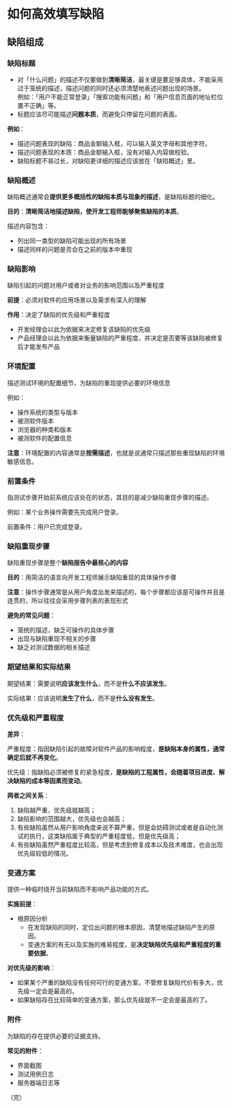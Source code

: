 # 如何高效填写缺陷

## 缺陷组成

### 缺陷标题

+ 对「什么问题」的描述不仅要做到**清晰简洁**，最关键是要足够具体，不能采用过于笼统的描述，描述问题的同时还必须清楚地表述问题出现的场景。  
  例如：「用户不能正常登录」「搜索功能有问题」和「用户信息页面的地址栏位置不正确」等。
+ 标题应该尽可能描述**问题本质**，而避免只停留在问题的表面。

**例如**：
+ 描述问题表现的缺陷：商品金额输入框，可以输入英文字母和其他字符。
+ 描述问题表现的本质：商品金额输入框，没有对输入内容做校验。
+ 缺陷标题不易过长，对缺陷更详细的描述应该放在「缺陷概述」里。

### 缺陷概述

缺陷概述通常会**提供更多概括性的缺陷本质与现象的描述**，是缺陷标题的细化。

**目的**：**清晰简洁地描述缺陷，使开发工程师能够聚焦缺陷的本质**。

描述内容包含：

+ 列出同一类型的缺陷可能出现的所有场景
+ 描述同样的问题是否会在之前的版本中重现

### 缺陷影响

缺陷引起的问题对用户或者对业务的影响范围以及严重程度 

**前提**：必须对软件的应用场景以及需求有深入的理解

**作用**：决定了缺陷的优先级和严重程度

+  开发经理会以此为依据来决定修复该缺陷的优先级 
+  产品经理会以此为依据来衡量缺陷的严重程度，并决定是否要等该缺陷被修复后才能发布产品 

### 环境配置

描述测试环境的配置细节，为缺陷的重现提供必要的环境信息

例如：

+ 操作系统的类型与版本 
+ 被测软件版本 
+ 浏览器的种类和版本 
+ 被测软件的配置信息 

**注意**：环境配置的内容通常是**按需描述**，也就是说通常只描述那些重现缺陷的环境敏感信息。

### 前置条件

指测试步骤开始前系统应该处在的状态，其目的是减少缺陷重现步骤的描述。

例如：某个业务操作需要先完成用户登录。

前置条件：用户已完成登录。

### 缺陷重现步骤

缺陷重现步骤是整个**缺陷报告中最核心的内容**

**目的**：用简洁的语言向开发工程师展示缺陷重现的具体操作步骤

**注意**：操作步骤通常是从用户角度出发来描述的，每个步骤都应该是可操作并且是连贯的，所以往往会采用步骤列表的表现形式

**避免的常见问题**：

+ 笼统的描述，缺乏可操作的具体步骤
+ 出现与缺陷重现不相关的步骤
+ 缺乏对测试数据的相关描述

### 期望结果和实际结果

期望结果：需要说明**应该发生什么**，而不是**什么不应该发生**。

实际结果：应该说明**发生了什么**，而不是**什么没有发生**。

### 优先级和严重程度

**差异**：

严重程度：指因缺陷引起的故障对软件产品的影响程度，**是缺陷本身的属性，通常确定后就不再变化**。

优先级：指缺陷必须被修复的紧急程度，**是缺陷的工程属性，会随着项目进度、解决缺陷的成本等因素而变动**。

**两者之间关系**：

1. 缺陷越严重，优先级就越高；
2. 缺陷影响的范围越大，优先级也会越高；
3. 有些缺陷虽然从用户影响角度来说不算严重，但是会妨碍测试或者是自动化测试的执行，这类缺陷属于典型的严重程度低，但是优先级高；
4. 有些缺陷虽然严重程度比较高，但是考虑到修复成本以及技术难度，也会出现优先级较低的情况。

### 变通方案

提供一种临时绕开当前缺陷而不影响产品功能的方式。

**实施前提**：

+ 根原因分析
  + 在发现缺陷的同时，定位出问题的根本原因，清楚地描述缺陷产生的原因。
  + 变通方案的有无以及实施的难易程度，是**决定缺陷优先级和严重程度的重要依据**。

**对优先级的影响**：

+ 如果某个严重的缺陷没有任何可行的变通方案，不管修复缺陷代价有多大，优先级一定会是最高的。
+ 如果缺陷存在比较简单的变通方案，那么优先级就不一定会是最高的了。

### 附件

为缺陷的存在提供必要的证据支持。

**常见的附件**：

+ 界面截图 
+ 测试用例日志 
+ 服务器端日志等

（完）